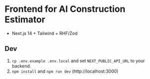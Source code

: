 # Frontend for AI Construction Estimator
- Next.js 14 + Tailwind + RHF/Zod
## Dev
1) `cp .env.example .env.local` and set `NEXT_PUBLIC_API_URL` to your backend.
2) `npm install` and `npm run dev` (http://localhost:3000)
